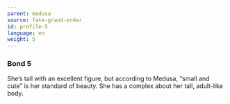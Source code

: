 ```yaml
---
parent: medusa
source: fate-grand-order
id: profile-5
language: en
weight: 5
---
```


### Bond 5

She’s tall with an excellent figure, but according to Medusa, “small and cute” is her standard of beauty.
She has a complex about her tall, adult-like body.
